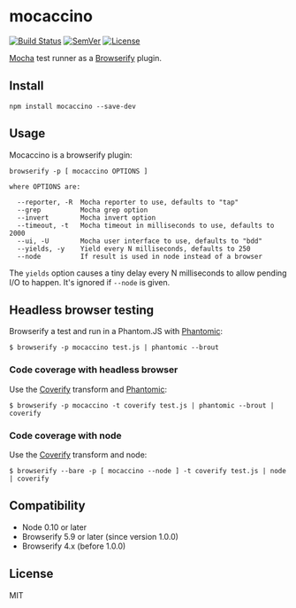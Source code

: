 # mocaccino

[![Build Status]](https://travis-ci.org/mantoni/mocaccino.js)
[![SemVer]](http://semver.org)
[![License]](https://github.com/mantoni/mocaccino.js/blob/master/LICENSE)

[Mocha][] test runner as a [Browserify][] plugin.

## Install

```
npm install mocaccino --save-dev
```

## Usage

Mocaccino is a browserify plugin:

```
browserify -p [ mocaccino OPTIONS ]

where OPTIONS are:

  --reporter, -R  Mocha reporter to use, defaults to "tap"
  --grep          Mocha grep option
  --invert        Mocha invert option
  --timeout, -t   Mocha timeout in milliseconds to use, defaults to 2000
  --ui, -U        Mocha user interface to use, defaults to "bdd"
  --yields, -y    Yield every N milliseconds, defaults to 250
  --node          If result is used in node instead of a browser
```

The `yields` option causes a tiny delay every N milliseconds to allow pending
I/O to happen. It's ignored if `--node` is given.

## Headless browser testing

Browserify a test and run in a Phantom.JS with [Phantomic][]:

```
$ browserify -p mocaccino test.js | phantomic --brout
```

### Code coverage with headless browser

Use the [Coverify][] transform and [Phantomic][]:

```
$ browserify -p mocaccino -t coverify test.js | phantomic --brout | coverify
```

### Code coverage with node

Use the [Coverify][] transform and node:

```
$ browserify --bare -p [ mocaccino --node ] -t coverify test.js | node | coverify
```

## Compatibility

- Node 0.10 or later
- Browserify 5.9 or later (since version 1.0.0)
- Browserify 4.x (before 1.0.0)

## License

MIT

[Build Status]: http://img.shields.io/travis/mantoni/mocaccino.js.svg
[SemVer]: http://img.shields.io/:semver-%E2%9C%93-brightgreen.svg
[License]: http://img.shields.io/npm/l/mocaccino.svg
[Mocha]: http://visionmedia.github.io/mocha/
[Browserify]: http://browserify.org
[Coverify]: https://github.com/substack/coverify
[Phantomic]: https://github.com/mantoni/phantomic
